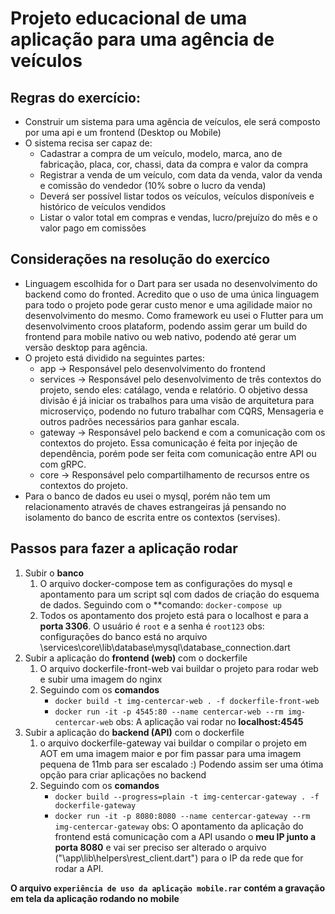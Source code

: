 # Projeto educacional de uma aplicação para uma agência de veículos



## Regras do exercício:

* Construir um sistema para uma agência de veículos, ele será composto por uma api e um frontend (Desktop ou Mobile)
* O sistema recisa ser capaz de:
    * Cadastrar a compra de um veículo, modelo, marca, ano de fabricação, placa, cor, chassi, data da compra e valor da compra
    * Registrar a venda de um veículo, com data da venda, valor da venda e comissão do vendedor (10% sobre o lucro da venda)
    * Deverá ser possível listar todos os veículos, veículos disponíveis e histórico de veículos vendidos
    * Listar o valor total em compras e vendas, lucro/prejuízo do mês e o valor pago em comissões


## Considerações na resolução do exercíco
* Linguagem escolhida for o Dart para ser usada no desenvolvimento do backend como do fronted. Acredito que o uso de uma única linguagem para todo o projeto pode gerar custo menor e uma agilidade maior no desenvolvimento do mesmo. Como framework eu usei o Flutter para um desenvolvimento croos plataform, podendo assim gerar um build do frontend para mobile nativo ou web nativo, podendo até gerar um versão desktop para agência. 
* O projeto está dividido na seguintes partes:
    * app -> Responsável pelo desenvolvimento do frontend
    * services -> Responsável pelo desenvolvimento de três contextos do projeto, sendo eles: catálago, venda e relatório. O objetivo dessa divisão é já iniciar os trabalhos para uma visão de arquitetura para microserviço, podendo no futuro trabalhar com CQRS, Mensageria e outros padrões necessários para ganhar escala.
    * gateway -> Responsável pelo backend e com a comunicação com os contextos do projeto. Essa comunicação é feita por injeção de dependência, porém pode ser feita com comunicação entre API ou com gRPC.
    * core -> Responsável pelo compartilhamento de recursos entre os contextos do projeto. 
* Para o banco de dados eu usei o mysql, porém não tem um relacionamento através de chaves estrangeiras já pensando no isolamento do banco de escrita entre os contextos (servises). 



## Passos para fazer a aplicação rodar

1. Subir o **banco**
    1. O arquivo docker-compose tem as configurações do mysql e apontamento para um script sql com dados de criação do esquema de dados. Seguindo com o **comando: `docker-compose up`
    2. Todos os apontamento dos projeto está para o localhost e para a **porta 3306**. O usuário é `root` e a senha é `root123`
    obs: configurações do banco está no arquivo \services\core\lib\database\mysql\database_connection.dart
2. Subir a aplicação do **frontend (web)** com o dockerfile
    1. O arquivo dockerfile-front-web vai buildar o projeto para rodar web e subir uma imagem do nginx
    2. Seguindo com os **comandos**
        * `docker build -t img-centercar-web . -f dockerfile-front-web`
        * `docker run -it -p 4545:80 --name centercar-web --rm img-centercar-web`
    obs: A aplicação vai rodar no **localhost:4545**
3. Subir a aplicação do **backend (API)** com o dockerfile
    1. o arquivo dockerfile-gateway vai buildar o compilar o projeto em AOT em uma imagem maior e por fim passar para uma imagem pequena de 11mb para ser escalado :) Podendo assim ser uma ótima opção para criar aplicações no backend
    2. Seguindo com os **comandos**
        * `docker build --progress=plain -t img-centercar-gateway . -f dockerfile-gateway`
        * `docker run -it -p 8080:8080 --name centercar-gateway --rm img-centercar-gateway`
    obs: O apontamento da aplicação do frontend está comunicação com a API usando o **meu IP junto a porta 8080** e vai ser preciso ser alterado o arquivo ("\app\lib\helpers\rest_client.dart") para o IP da rede que for rodar a API. 

**O arquivo `experiência de uso da aplicação mobile.rar` contém a gravação em tela da aplicação rodando no mobile**

